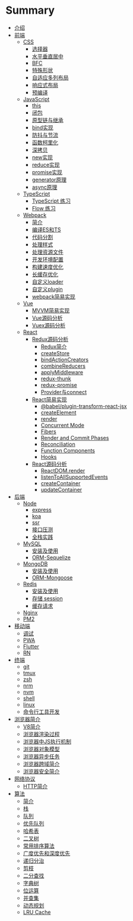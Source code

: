 # Summary
* [介绍](README.md)
* [前端]()
  * [CSS]()
    * [选择器](./frontend/css/select/README.md)
    * [水平垂直居中](./frontend/css/center/README.md)
    * [BFC](./frontend/css/bfc/README.md)
    * [特殊形状](./frontend/css/special-shape/README.md)
    * [自适应多列布局](./frontend/css/adaptive-columns/README.md)
    * [响应式布局](./frontend/css/responsive-layout/README.md)
    * [预编译](./frontend/css/precompiled/README.md)
  * [JavaScript]()
    * [this](./frontend/js/this/README.md)
    * [闭包](./frontend/js/closure/README.md)
    * [原型链与继承](./frontend/js/prototype/README.md)
    * [bind实现](./frontend/js/bind/README.md)
    * [防抖与节流](./frontend/js/debounce-throttle/README.md)
    * [函数柯里化](./frontend/js/curry/README.md)
    * [深拷贝](./frontend/js/copy/README.md)
    * [new实现](./frontend/js/new/README.md)
    * [reduce实现](./frontend/js/reduce/README.md)
    * [promise实现](./frontend/js/promise/README.md)
    * [generator原理](./frontend/js/generator/README.md)
    * [async原理](./frontend/js/async/README.md)
  * [TypeScript]()
    * [TypeScript 练习](./frontend/ts/ts/README.md)
    * [Flow 练习](./frontend/ts/flow/README.md)
  * [Webpack]()
    * [简介](./frontend/webpack/introduction/README.md)
    * [编译ES和TS](./frontend/webpack/es-ts/README.md)
    * [代码分割](./frontend/webpack/splitChunks/README.md)
    * [处理样式](./frontend/webpack/style/README.md)
    * [处理资源文件](./frontend/webpack/file/README.md)
    * [开发环境配置](./frontend/webpack/devserver/README.md)
    * [构建速度优化](./frontend/webpack/optimization-build/README.md)
    * [长缓存优化](./frontend/webpack/optimization-cache/README.md)
    * [自定义loader](./frontend/webpack/webpack-loader/README.md)
    * [自定义plugin](./frontend/webpack/webpack-plugin/README.md)
    * [webpack简易实现](./frontend/webpack/webpack-simple/README.md)
  * [Vue]()
    * [MVVM简易实现](./frontend/vue/mvvm/README.md)
    * [Vue源码分析](./frontend/vue/vue/README.md)
    * [Vuex源码分析](./frontend/vue/vuex/README.md)
  * [React]()
    * [Redux源码分析]()
      * [Redux简介](./frontend/react/redux/introduction/README.md)
      * [createStore](./frontend/react/redux/createStore/README.md)
      * [bindActionCreators](./frontend/react/redux/bindActionCreators/README.md)
      * [combineReducers](./frontend/react/redux/combineReducers/README.md)
      * [applyMiddleware](./frontend/react/redux/applyMiddleware/README.md)
      * [redux-thunk](./frontend/react/redux/redux-thunk/README.md)
      * [redux-promise](./frontend/react/redux/redux-promise/README.md)
      * [Provider与connect](./frontend/react/redux/provider-connect/README.md)
    * [React简易实现]()
      * [@babel/plugin-transform-react-jsx](./frontend/react/react-simple/babel-plugin/README.md)
      * [createElement](./frontend/react/react-simple/createElement/README.md)
      * [render](./frontend/react/react-simple/render/README.md)
      * [Concurrent Mode](./frontend/react/react-simple/Concurrent/README.md)
      * [Fibers](./frontend/react/react-simple/Fibers/README.md)
      * [Render and Commit Phases](./frontend/react/react-simple/commit/README.md)
      * [Reconciliation](./frontend/react/react-simple/reconciliation/README.md)
      * [Function Components](./frontend/react/react-simple/function/README.md)
      * [Hooks](./frontend/react/react-simple/hooks/README.md)
    * [React源码分析]()
      * [ReactDOM.render](./frontend/react/source-code/ReactDOM.render/README.md)
      * [listenToAllSupportedEvents](./frontend/react/source-code/listenToAllSupportedEvents/README.md)
      * [createContainer](./frontend/react/source-code/createContainer/README.md)
      * [updateContainer](./frontend/react/source-code/updateContainer/README.md)
* [后端]()
  * [Node]()
    * [express](./backend/node/express/README.md)
    * [koa](./backend/node/koa/README.md)
    * [ssr](./backend/node/ssr/README.md)
    * [接口压测](./backend/node/test/README.md)
    * [全栈实践](./backend/node/practice/README.md)
  * [MySQL]()
    * [安装及使用](./backend/mysql/install-use/README.md)
    * [ORM-Sequelize](./backend/mysql/orm/README.md)
  * [MongoDB]()
    * [安装及使用](./backend/mongo/install-use/README.md)
    * [ORM-Mongoose](./backend/mongo/orm/README.md)
  * [Redis]()
    * [安装及使用](./backend/redis/install-use/README.md)
    * [存储 session](./backend/redis/session/README.md)
    * [缓存请求](./backend/redis/impl/README.md)
  * [Nginx](./backend/nginx/README.md)
  * [PM2](./backend/pm2/README.md)
* [移动端]()
  * [调试](./hybird/devtools/README.md)
  * [PWA](./hybird/pwa/README.md)
  * [Flutter](./hybird/flutter/README.md)
  * [RN](./hybird/rn/README.md)
* [终端]()
  * [git](./terminal/git/README.md)
  * [tmux](./terminal/tmux/README.md)
  * [zsh](./terminal/zsh/README.md)
  * [nrm](./terminal/nrm/README.md)
  * [nvm](./terminal/nvm/README.md)
  * [shell](./terminal/shell/README.md)
  * [linux](./terminal/linux/README.md)
  * [命令行工具开发](./terminal/cli-achieve/README.md)
* [浏览器简介]()
  * [V8简介](./browser/v8/README.md)
  * [浏览器渲染过程](./browser/render/README.md)
  * [浏览器中JS执行机制](./browser/js-execute/README.md)
  * [浏览器对象模型](./browser/bom/README.md)
  * [浏览器异步任务](./browser/async/README.md)
  * [浏览器跨域简介](./browser/domain/README.md)
  * [浏览器安全简介](./browser/security/README.md)
* [网络协议]()
  * [HTTP简介](./network/http/README.md)
* [算法]()
  * [简介]()
  * [栈]()
  * [队列]()
  * [优先队列]()
  * [哈希表]()
  * [二叉树]()
  * [常用排序算法]()
  * [广度优先和深度优先]()
  * [递归分治]()
  * [剪枝]()
  * [二分查找]()
  * [字典树]()
  * [位运算]()
  * [并查集]()
  * [动态规划]()
  * [LRU Cache]()
